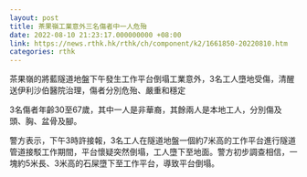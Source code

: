 ```yaml
---
layout: post
title: 茶果嶺工業意外三名傷者中一人危殆
date: 2022-08-10 21:23:17.000000000 +08:00
link: https://news.rthk.hk/rthk/ch/component/k2/1661850-20220810.htm
categories: rthk
---
```


茶果嶺的將藍隧道地盤下午發生工作平台倒塌工業意外，3名工人墮地受傷，清醒送伊利沙伯醫院治理，傷者分別危殆、嚴重和穩定

3名傷者年齡30至67歲，其中一人是非華裔，其餘兩人是本地工人，分別傷及頭、胸、盆骨及腳。

警方表示，下午3時許接報，3名工人在隧道地盤一個約7米高的工作平台進行隧道管道接駁工作期間，平台懷疑突然倒塌，工人墮下至地面。警方初步調查相信，一塊約5米長、3米高的石屎墮下至工作平台，導致平台倒塌。

